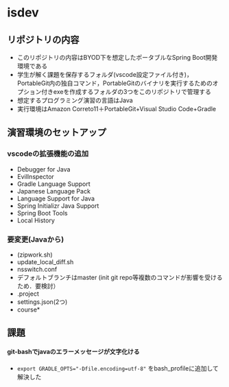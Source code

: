 # isdev
## リポジトリの内容
- このリポジトリの内容はBYOD下を想定したポータブルなSpring Boot開発環境である
- 学生が解く課題を保存するフォルダ(vscode設定ファイル付き)，PortableGit内の独自コマンド，PortableGitのバイナリを実行するためのオプション付きexeを作成するフォルダの3つをこのリポジトリで管理する
- 想定するプログラミング演習の言語はJava
- 実行環境はAmazon Correto11＋PortableGit+Visual Studio Code+Gradle




## 演習環境のセットアップ
### vscodeの拡張機能の追加
- Debugger for Java
- EvilInspector
- Gradle Language Support
- Japanese Language Pack
- Language Support for Java
- Spring Initializr Java Support
- Spring Boot Tools
- Local History

### 要変更(Javaから)
- (zipwork.sh)
- update_local_diff.sh
- nsswitch.conf
- デフォルトブランチはmaster (init git repo等複数のコマンドが影響を受けるため．要検討）
- .project
- settings.json(2つ)
- course*

## 課題
#### git-bashでjavaのエラーメッセージが文字化ける
- `export GRADLE_OPTS="-Dfile.encoding=utf-8"` をbash_profileに追加して解決した
